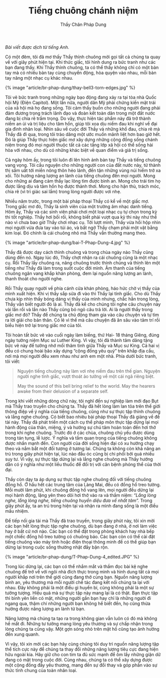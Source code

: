﻿---
title: Tiếng chuông chánh niệm
author: Thầy Chân Pháp Dung
---

*Bài viết được dịch từ tiếng Anh.*

Có một đêm, tôi đã mơ thấy Thầy thỉnh chuông mời gọi tất cả chúng ta quay về với giây phút hiện tại. Khi thức giấc, tôi hình dung ra bức tranh như các bạn đang thấy. Khi Thầy thỉnh chuông, ta có thể thấy không chỉ có một bàn tay mà có nhiều bàn tay cùng chuyển động, hòa quyện vào nhau, mỗi bàn tay nâng một nhạc cụ khác nhau.

{% image "article/br-phap-dung/thay-bell3-torn-edges.jpg" %}

Tôi vẽ bức tranh trong những ngày bạo động đang xảy ra tại tòa nhà Quốc hội Mỹ (Điện Capitol). Một lần nữa, người dân Mỹ phải chứng kiến mặt trái của xã hội mà họ đang sống. Tôi cảm thấy buồn cho những người đang phải đảm đương trọng trách lãnh đạo và đoàn kết toàn dân trong một đất nước đang bị chia rẽ trầm trọng. Do vậy, thực hiện tác phẩm này đã trở thành niềm an ủi và trị liệu cho tâm hồn, giúp tôi xoa dịu niềm đau khi nghĩ về đại gia đình nhân loại. Nhìn sâu về cuộc đời Thầy và những khổ đau, chia rẽ mà Thầy đã đi qua, trong tôi trào dâng một ước muốn mãnh liệt hơn bao giờ hết. Đó là giúp Thầy thực hiện giấc mơ xây dựng những cộng đồng sống chánh niệm trong đó mọi người thuộc tất cả các tầng lớp xã hội có thể sống hài hòa với nhau, cho dù có những khác biệt về quan điểm và giá trị sống. 

Cả ngày hôm ấy, trong tôi luôn đi lên hình ảnh bàn tay Thầy và tiếng chuông vang vọng. Tôi cầu nguyện cho những người con của đất nước này, từ thành thị sầm uất tới miền nông thôn hẻo lánh, đến tận những vùng núi hiểm trở xa xôi. Tôi hướng năng lượng an lành của tiếng chuông đến mọi người. Mong cho những ai đang cảm thấy lạc lõng tìm được bình an. Mong cho trái tim họ được lắng dịu và tâm hồn họ được thảnh thơi. Mong cho hận thù, trách móc, chia rẽ (vì tri giác sai lầm) trong lòng người được vơi nhẹ. 

Nhiều năm trước, trong một bài pháp thoại Thầy có kể về một giấc mơ. Trong giấc mơ đó, Thầy là sinh viên của một trường âm nhạc danh tiếng. Hôm ấy, Thầy và các sinh viên phải chơi một loại nhạc cụ tự chọn trong kỳ thi tốt nghiệp. Thầy hơi bối rối, không biết phải vượt qua kỳ thi này như thế nào vì chưa bao giờ Thầy chơi nhạc cụ. Tới lượt mình, Thầy vừa hồi hộp nhìn mọi người vừa đưa tay vào túi áo, và bất ngờ Thầy chạm phải một vật bằng kim loại. Đó chính là cái chuông nhỏ mà Thầy vẫn thường mang theo.

{% image "article/br-phap-dung/bai-T-Phap-Dung-4.jpg" %}

Thầy đã được dạy cách thỉnh chuông và trong chùa ngày nào Thầy cũng dùng đến nó. Ngay lúc đó, Thầy chợt nhận ra cái chuông cũng là một nhạc cụ. Rồi Thầy lấy chuông ra, nâng chuông trước thính chúng và thỉnh lên một tiếng như Thầy đã làm trong suốt cuộc đời mình. Âm thanh của tiếng chuông ngân vang khắp khán phòng, đem lại nguồn năng lượng an lành, thanh thoát cho người nghe. 

Rồi Thầy quay người về phía cánh cửa khán phòng, háo hức chờ vị thầy của mình xuất hiện. Khi vị thầy sắp sửa đi vào thì Thầy lại tỉnh giấc. Cho dù Thầy chưa kịp nhìn thấy bóng dáng vị thầy của mình nhưng, chắc hẳn trong lòng, Thầy vẫn biết người đó là ai. Thầy đã kể cho chúng tôi nghe câu chuyện này vài lần rồi và lần nào Thầy cũng bỏ ngỏ câu trả lời. Ai là người thầy trong giấc mơ đó? Thầy để chúng ta chủ động tham gia vào câu chuyện và tự tìm ra lời giải cho bản thân. Có lẽ vì thế mà câu chuyện đã ăn sâu vào tâm trí rồi biểu hiện trở lại trong giấc mơ của tôi. 

Tôi hoàn tất bức vẽ vào cuối ngày làm biếng, thứ Hai- 18 tháng Giêng, đúng ngày tưởng niệm Mục sư Luther King. Vì vậy, tôi đã thành tâm dâng tặng bức vẽ này để tưởng nhớ mối thâm tình giữa Thầy và Mục sư King. Cả hai vị đều có chung hoài bão xây dựng “cộng đồng yêu quý” trên khắp địa cầu, nơi mà mọi người đều xem nhau như anh em một nhà. Phía dưới bức tranh, tôi viết:

> Nguyện tiếng chuông này làm vơi nhẹ niềm đau trên thế gian. Nguyện người nghe tỉnh giấc, vượt thoát ảo tưởng về một cái ngã riêng biệt.
> 
> May the sound of this bell bring relief to the world. May the hearers awake from their delusion of a separate self. 

Trong khi viết những dòng chữ này, tôi nghĩ đến sự nghiệp làm mới đạo Bụt mà Thầy trao truyền cho chúng ta. Thầy đã hết lòng làm lan tỏa trên thế giới thông điệp về ý nghĩa của tiếng chuông, cũng như sự thực tập thỉnh chuông và lắng nghe chuông. Có biết bao nhiêu bài pháp thoại Thầy đã giảng về đề tài này. Thầy đã phát triển một cách cụ thể pháp môn thực tập dừng lại mọi hành động của thân, miệng, ý và hướng sự chú tâm hoàn toàn đến hơi thở trong khi nghe chuông. Trước đó ở các chùa, chuông chủ yếu được dùng trong tán tụng, lễ lược. Ý nghĩa và tầm quan trọng của tiếng chuông không được nhấn mạnh đến. Con người của đời sống hiện đại có xu hướng chạy theo và nắm bắt một đối tượng ở tương lai. Chúng ta không còn khả năng an trú trong giây phút hiện tại, lúc nào đầu óc cũng bị chi phối bởi quá nhiều suy tư. Vì vậy, sự thực tập dừng lại và lắng nghe chuông mà Thầy hướng dẫn có ý nghĩa như một liều thuốc để đối trị với căn bệnh phóng thể của thời đại.

Thầy còn dạy ta áp dụng sự thực tập nghe chuông đối với tiếng chuông đồng hồ. Ở hầu hết các trung tâm của Làng Mai, đều có đồng hồ treo tường. Mỗi mười lăm phút, khi chuông đồng hồ vang lên, mọi người đều dừng lại mọi hành động, lặng yên theo dõi hơi thở vào ra và thầm niệm: *“Lắng lòng nghe, lắng lòng nghe, tiếng chuông huyền diệu đưa về nhất tâm”.* Trong giây phút ấy, ta an trú trong hiện tại và nhận ra mình đang sống là một điều mầu nhiệm. 

Để tiếp nối gia tài mà Thầy đã trao truyền, trong giây phút này, tôi xin mời các bạn hết lòng thực tập nghe chuông, dù bạn đang ở nhà, ở nơi làm việc hay ở bất cứ nơi nào. Các bạn có thể đặt trong phòng khách hay nhà bếp một chiếc đồng hồ treo tường có chuông báo. Các bạn còn có thể cài đặt tiếng chuông vào máy tính hoặc điện thoại thông minh để có thể giúp bạn dừng lại trong cuộc sống thường nhật đầy bận rộn.

{% image "article/br-phap-dung/T-Phap-Dung-4_edited.JPG" %}

Trong lúc dừng lại, các bạn có thể nhắm mắt và thầm đọc bài kệ nghe chuông để trở về với ngôi nhà đích thực trong mình và hình dung tất cả mọi người khắp nơi trên thế giới cũng đang thở cùng bạn. Nguồn năng lượng bình an, yêu thương mà mỗi người chế tác đang kết nối chúng ta lại với nhau. Đây không phải là một điều gì huyền bí, cũng không phải là một sự tưởng tượng. Hiệu quả mà sự thực tập này mang lại là có thật. Bạn thực tập thì bình yên liền có mặt, những người gần bạn hay chỉ là những người đi ngang qua, thậm chí những người bạn không hề biết đến, họ cũng thừa hưởng được năng lượng an lành từ bạn. 

Năng lượng mà chúng ta tạo ra trong không gian vẫn luôn có đó mà không hề mất đi. Những tư tưởng mang lòng yêu thương và sự chấp nhận trong lòng chúng ta cũng vậy. Một gợn sóng nhỏ trên mặt hồ cũng tạo ảnh hưởng đến xung quanh.

Vì vậy, tôi xin mời các bạn hãy cùng chúng tôi duy trì nguồn năng lượng tập thể tích cực này để chúng ta thay đổi những năng lượng tiêu cực đang hiện hữu ngoài kia. Hãy giữ cho con tim ta đủ sức mạnh để ôm lấy những giận dữ đang có mặt trong cuộc đời. Cùng nhau, chúng ta có thể xây dựng được một cộng đồng đầy yêu thương, mang đến sự đổi thay và góp phần vào sự thức tỉnh chung của toàn nhân loại.
